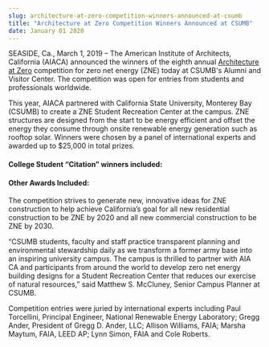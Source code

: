 ```yaml
---
slug: architecture-at-zero-competition-winners-announced-at-csumb
title: "Architecture at Zero Competition Winners Announced at CSUMB"
date: January 01 2020
---
```


<p>SEASIDE, Ca., March 1, 2019 – The American Institute of Architects, California (AIACA) announced the winners of the eighth annual <a href="http://www.architectureatzero.com/">Architecture at Zero</a> competition for zero net energy (ZNE) today at CSUMB's Alumni and Visitor Center. The competition was open for entries from students and professionals worldwide.</p><p>This year, AIACA partnered with California State University, Monterey Bay (CSUMB) to create a ZNE Student Recreation Center at the campus. ZNE structures are designed from the start to be energy efficient and offset the energy they consume through onsite renewable energy generation such as rooftop solar. Winners were chosen by a panel of international experts and awarded up to $25,000 in total prizes.</p><h4>College Student “Citation” winners included:</h4><h4>Other Awards Included:</h4><p>The competition strives to generate new, innovative ideas for ZNE construction to help achieve California’s goal for all new residential construction to be ZNE by 2020 and all new commercial construction to be ZNE by 2030.</p><p>“CSUMB students, faculty and staff practice transparent planning and environmental stewardship daily as we transform a former army base into an inspiring university campus. The campus is thrilled to partner with AIA CA  and participants from around the world to develop zero net energy building designs for a Student Recreation Center that reduces our exercise of natural resources,” said Matthew S. McCluney, Senior Campus Planner at CSUMB.</p><p>Competition entries were juried by international experts including Paul Torcellini, Principal Engineer, National Renewable Energy Laboratory; Gregg Ander, President of Gregg D. Ander, LLC; Allison Williams, FAIA; Marsha Maytum, FAIA, LEED AP; Lynn Simon, FAIA and Cole Roberts.</p>
